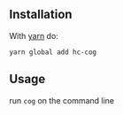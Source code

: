 ## Installation
With [yarn](https://github.com/yarnpkg/yarn) do:

`yarn global add hc-cog`

## Usage
run `cog` on the command line
